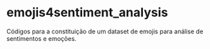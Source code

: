 # emojis4sentiment_analysis
Códigos para a constituição de um dataset de emojis para análise de sentimentos e emoções.
